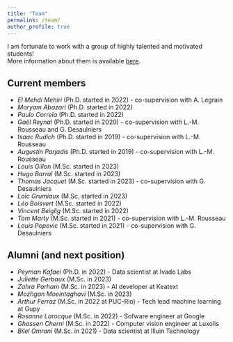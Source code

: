 ```yaml
---
title: "Team"
permalink: /team/
author_profile: true
---
```

 I am fortunate to work with a group of highly talented and motivated students! \
More information about them is available [here](https://corail-research.github.io/team/).


## Current members

* *El Mehdi Mehiri* (Ph.D. started in 2022) - co-supervision with A. Legrain
* *Maryam Abazari* (Ph.D. started in 2022) 
* *Paulo Correia* (Ph.D. started in 2022) 
* *Gaël Reynal* (Ph.D. started in 2020) - co-supervision with L.-M. Rousseau and G. Desaulniers
* *Isaac Rudich* (Ph.D. started in 2019) - co-supervision with L.-M. Rousseau
* *Augustin Parjadis* (Ph.D. started in 2019) - co-supervision with L.-M. Rousseau
* *Louis Gillon* (M.Sc. started in 2023) 
* *Hugo Barral* (M.Sc. started in 2023) 
* *Thomas Jacquet* (M.Sc. started in 2023) - co-supervision with G. Desaulniers
* *Loïc Grumiaux* (M.Sc. started in 2023) 
* *Léo Boisvert* (M.Sc. started in 2022) 
* *Vincent Beiglig* (M.Sc. started in 2022) 
* *Tom Marty* (M.Sc. started in 2021) - co-supervision with L.-M. Rousseau
* *Louis Popovic* (M.Sc. started in 2021) - co-supervision with G. Desaulniers

## Alumni (and next position)

* *Peyman Kafaei* (Ph.D. in 2022) - Data scientist at Ivado Labs 
* *Juliette Gerbaux* (M.Sc. in 2023)
* *Zahra Parham* (M.Sc. in 2023) - AI developer at Keatext
* *Mozhgan Moeintaghavi* (M.Sc. in 2023)
* *Arthur Ferraz* (M.Sc. in 2022 at PUC-Rio) - Tech lead machine learning at Gupy
* *Rosanne Larocque* (M.Sc. in 2022) - Sofware engineer at Google
* *Ghassen Cherni* (M.Sc. in 2022) - Computer vision engineer at Luxolis
* *Bilel Omrani* (M.Sc. in 2021) - Data scientist at Illuin Technology